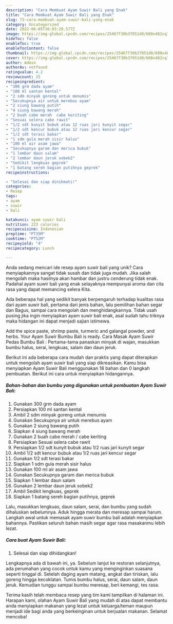 ```yaml
---
description: "Cara Membuat Ayam Suwir Bali yang Enak"
title: "Cara Membuat Ayam Suwir Bali yang Enak"
slug: 73-cara-membuat-ayam-suwir-bali-yang-enak
category: Uncategorized
date: 2022-06-05T16:03:29.577Z
image: https://img-global.cpcdn.com/recipes/25467f30b37051d0/680x482cq70/ayam-suwir-bali-foto-resep-utama.jpg
hideToc: false
enableToc: true
enableTocContent: false
thumbnail: https://img-global.cpcdn.com/recipes/25467f30b37051d0/680x482cq70/ayam-suwir-bali-foto-resep-utama.jpg
cover: https://img-global.cpcdn.com/recipes/25467f30b37051d0/680x482cq70/ayam-suwir-bali-foto-resep-utama.jpg
author: Admin
authorAv: notfound
ratingvalue: 4.2
reviewcount: 25
recipeingredient:
- "300 grm dada ayam"
- "100 ml santan kental"
- "2 sdm minyak goreng untuk menumis"
- "Secukupnya air untuk merebus ayam"
- "2 siung bawang putih"
- "4 siung bawang merah"
- "2 buah cabe merah  cabe keriting"
- "Sesuai selera cabe rawit"
- "1/2 sdt kunyit bubuk atau 12 ruas jari kunyit segar"
- "1/2 sdt kencur bubuk atau 12 ruas jari kencur segar"
- "1/2 sdt terasi bakar"
- "1 sdm gula merah sisir halus"
- "100 ml air asam jawa"
- "Secukupnya garam dan merica bubuk"
- "1 lembar daun salam"
- "2 lembar daun jeruk sobek2"
- "Sedikit lengkuas geprek"
- "1 batang sereh bagian putihnya geprek"
recipeinstructions:

- "Selesai dan siap dinikmati!"
categories:
- Resep
tags:
- ayam
- suwir
- bali

katakunci: ayam suwir bali 
nutrition: 223 calories
recipecuisine: Indonesian
preptime: "PT35M"
cooktime: "PT52M"
recipeyield: "4"
recipecategory: Lunch

---
```





Anda sedang mencari ide resep ayam suwir bali yang unik? Cara menyiapkannya sangat tidak susah dan tidak juga mudah. Jika salah mengolah maka hasilnya akan hambar dan justru cenderung tidak enak. Padahal ayam suwir bali yang enak selayaknya mempunyai aroma dan cita rasa yang dapat memancing selera Kita.





Ada beberapa hal yang sedikit banyak berpengaruh terhadap kualitas rasa dari ayam suwir bali, pertama dari jenis bahan, lalu pemilihan bahan segar dan Bagus, sampai cara mengolah dan menghidangkannya. Tidak usah pusing jika ingin menyiapkan ayam suwir bali enak,      asal sudah tahu triknya maka hidangan ini dapat menjadi sajian istimewa.














Add the spice paste, shrimp paste, turmeric and galangal powder, and herbs. Your Ayam Suwir Bumbu Bali is ready. Cara Masak Ayam Suwir Pedas Bumbu Bali : Pertama-tama panaskan minyak di wajan, masukkan bumbu halus, serai, lengkuas, salam dan daun jeruk.






Berikut ini ada beberapa cara mudah dan praktis yang dapat diterapkan untuk mengolah ayam suwir bali yang siap dikreasikan. Kamu bisa menyiapkan Ayam Suwir Bali menggunakan 18 bahan dan 0 langkah pembuatan. Berikut ini cara untuk menyiapkan hidangannya.

<!--inarticleads1-->

##### Bahan-bahan dan bumbu yang digunakan untuk pembuatan Ayam Suwir Bali:

1. Gunakan 300 grm dada ayam
1. Persiapkan 100 ml santan kental
1. Ambil 2 sdm minyak goreng untuk menumis
1. Gunakan Secukupnya air untuk merebus ayam
1. Gunakan 2 siung bawang putih
1. Siapkan 4 siung bawang merah
1. Gunakan 2 buah cabe merah / cabe keriting
1. Persiapkan Sesuai selera cabe rawit
1. Persiapkan 1/2 sdt kunyit bubuk atau 1/2 ruas jari kunyit segar
1. Ambil 1/2 sdt kencur bubuk atau 1/2 ruas jari kencur segar
1. Gunakan 1/2 sdt terasi bakar
1. Siapkan 1 sdm gula merah sisir halus
1. Gunakan 100 ml air asam jawa
1. Gunakan Secukupnya garam dan merica bubuk
1. Siapkan 1 lembar daun salam
1. Gunakan 2 lembar daun jeruk sobek2
1. Ambil Sedikit lengkuas, geprek
1. Siapkan 1 batang sereh bagian putihnya, geprek


Lalu, masukkan lengkuas, daun salam, serai, dan bumbu yang sudah dihaluskan sebelumnya. Aduk hingga merata dan meresap sampai harum. Langkah awal untuk memasak ayam suwir bumbu bali adalah menyiapkan bahannya. Pastikan seluruh bahan masih segar agar rasa masakanmu lebih lezat. 

<!--inarticleads2-->

##### Cara buat Ayam Suwir Bali:


1. Selesai dan siap dihidangkan!

Lengkapnya ada di bawah ini, ya. Sebelum lanjut ke restoran selanjutnya, ada perumahan yang cocok untuk kamu yang menginginkan suasana seperti tinggal di. Setelah daging ayam matang, angkat dan tiriskan, lalu goreng hingga kecoklatan. Tumis bumbu halus, serai, daun salam, daun jeruk. Kemudian tunggu sampai bumbu meresap, beri kemangi, tes rasa. 

Terima kasih telah membaca resep yang tim kami tampilkan di halaman ini. Harapan kami, olahan Ayam Suwir Bali yang mudah di atas dapat membantu anda menyiapkan makanan yang lezat untuk keluarga/teman maupun menjadi ide bagi anda yang berkeinginan untuk berjualan makanan. Selamat mencoba!
